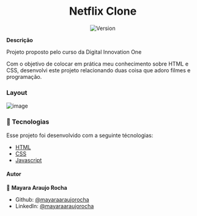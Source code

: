 <h1 align="center">Netflix Clone</h1>
<p align="center">
  <img alt="Version" src="https://img.shields.io/badge/version-0.1.0-blue.svg?cacheSeconds=2592000" />
  <a href="https://www.linkedin.com/in/mayaraaraujorocha/" target="_blank">
  </a>
</p>


**Descrição**

Projeto proposto pelo curso da Digital Innovation One

Com o objetivo de colocar em prática meu conhecimento sobre HTML e CSS, desenvolvi este projeto relacionando duas coisa que adoro filmes e programação. 

### Layout



![image](https://user-images.githubusercontent.com/61104411/152243316-f39ee5eb-7f75-4ffe-b679-9e30596952df.png)


### :nut_and_bolt: Tecnologias

Esse projeto foi desenvolvido com a seguinte técnologias:

- [HTML][html]
- [CSS][css]
- [Javascript][javascript]

[html]: https://developer.mozilla.org/pt-BR/docs/Web/HTML
[css]: https://developer.mozilla.org/pt-BR/docs/Web/CSS
[javascript]: https://developer.mozilla.org/pt-BR/docs/Web/JavaScript


#### Autor

👤 **Mayara Araujo Rocha**

- Github: [@mayaraaraujorocha](https://github.com/mayararocha95)
- LinkedIn: [@mayaraaraujorocha](https://linkedin.com/in/mayaraaraujorocha)

